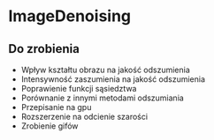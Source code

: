 # ImageDenoising

## Do zrobienia
- Wpływ kształtu obrazu na jakość odszumienia
- Intensywność zaszumienia na jakość odszumienia
- Poprawienie funkcji sąsiedztwa
- Porównanie z innymi metodami odszumiania
- Przepisanie na gpu
- Rozszerzenie na odcienie szarości
- Zrobienie gifów